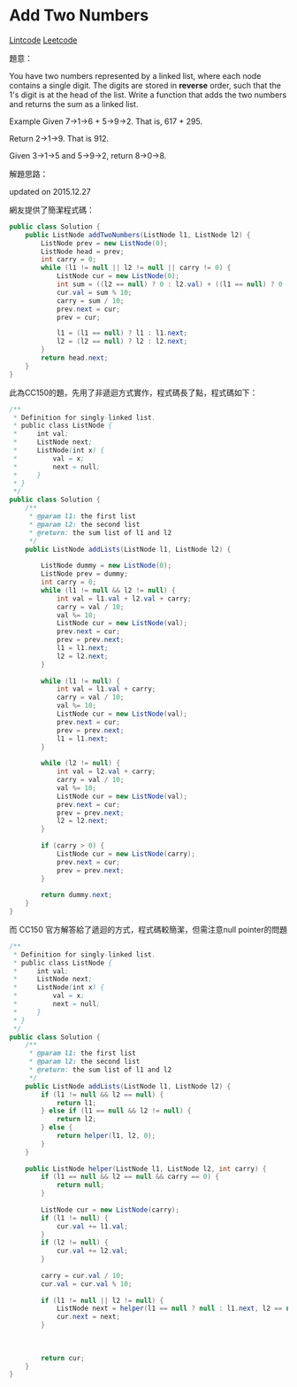 # Add Two Numbers

[Lintcode](http://www.lintcode.com/en/problem/add-two-numbers/)
[Leetcode](https://leetcode.com/problems/add-two-numbers/)

題意：

You have two numbers represented by a linked list, where each node contains a single digit. The digits are stored in **reverse** order, such that the 1's digit is at the head of the list. Write a function that adds the two numbers and returns the sum as a linked list.

Example
Given 7->1->6 + 5->9->2. That is, 617 + 295.

Return 2->1->9. That is 912.

Given 3->1->5 and 5->9->2, return 8->0->8.

解題思路：

updated on 2015.12.27

網友提供了簡潔程式碼：

```java
public class Solution {
    public ListNode addTwoNumbers(ListNode l1, ListNode l2) {
        ListNode prev = new ListNode(0);
        ListNode head = prev;
        int carry = 0;
        while (l1 != null || l2 != null || carry != 0) {
            ListNode cur = new ListNode(0);
            int sum = ((l2 == null) ? 0 : l2.val) + ((l1 == null) ? 0 : l1.val) + carry;
            cur.val = sum % 10;
            carry = sum / 10;
            prev.next = cur;
            prev = cur;

            l1 = (l1 == null) ? l1 : l1.next;
            l2 = (l2 == null) ? l2 : l2.next;
        }
        return head.next;
    }
}
```

此為CC150的題，先用了非遞迴方式實作，程式碼長了點，程式碼如下：

```java
/**
 * Definition for singly-linked list.
 * public class ListNode {
 *     int val;
 *     ListNode next;
 *     ListNode(int x) {
 *         val = x;
 *         next = null;      
 *     }
 * }
 */
public class Solution {
    /**
     * @param l1: the first list
     * @param l2: the second list
     * @return: the sum list of l1 and l2 
     */
    public ListNode addLists(ListNode l1, ListNode l2) {
        
        ListNode dummy = new ListNode(0);
        ListNode prev = dummy;
        int carry = 0;
        while (l1 != null && l2 != null) {
            int val = l1.val + l2.val + carry;
            carry = val / 10;
            val %= 10;
            ListNode cur = new ListNode(val);
            prev.next = cur;
            prev = prev.next;
            l1 = l1.next;
            l2 = l2.next;
        }
        
        while (l1 != null) {
            int val = l1.val + carry;
            carry = val / 10;
            val %= 10;
            ListNode cur = new ListNode(val);
            prev.next = cur;
            prev = prev.next;
            l1 = l1.next; 
        }
        
        while (l2 != null) {
            int val = l2.val + carry;
            carry = val / 10;
            val %= 10;
            ListNode cur = new ListNode(val);
            prev.next = cur;
            prev = prev.next;
            l2 = l2.next; 
        }
        
        if (carry > 0) {
            ListNode cur = new ListNode(carry);
            prev.next = cur;
            prev = prev.next;
        }
        
        return dummy.next;
    }
}
```

而 CC150 官方解答給了遞迴的方式，程式碼較簡潔，但需注意null pointer的問題

```java
/**
 * Definition for singly-linked list.
 * public class ListNode {
 *     int val;
 *     ListNode next;
 *     ListNode(int x) {
 *         val = x;
 *         next = null;      
 *     }
 * }
 */
public class Solution {
    /**
     * @param l1: the first list
     * @param l2: the second list
     * @return: the sum list of l1 and l2 
     */
    public ListNode addLists(ListNode l1, ListNode l2) {
        if (l1 != null && l2 == null) {
            return l1;
        } else if (l1 == null && l2 != null) {
            return l2;
        } else {
            return helper(l1, l2, 0);
        }
    }
    
    public ListNode helper(ListNode l1, ListNode l2, int carry) {
        if (l1 == null && l2 == null && carry == 0) {
            return null;
        }
        
        ListNode cur = new ListNode(carry);
        if (l1 != null) {
            cur.val += l1.val;
        }
        if (l2 != null) {
            cur.val += l2.val;
        }
        
        carry = cur.val / 10;
        cur.val = cur.val % 10;
        
        if (l1 != null || l2 != null) {
            ListNode next = helper(l1 == null ? null : l1.next, l2 == null ? null : l2.next, carry);
            cur.next = next;
        } 
        
        
        
        return cur;
    }
}
```